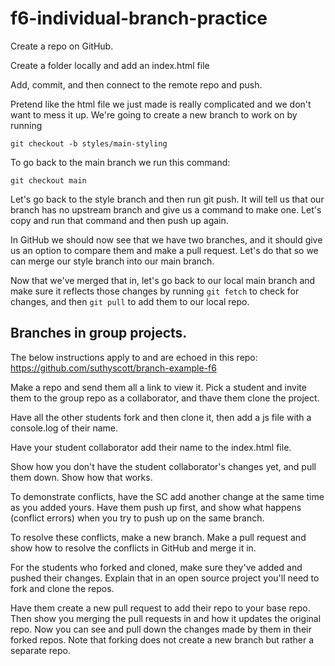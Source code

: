 # f6-individual-branch-practice

Create a repo on GitHub. 

Create a folder locally and add an index.html file 

Add, commit, and then connect to the remote repo and push. 

Pretend like the html file we just made is really complicated and we don't want to mess it up. We're going to create a new branch to work on by running 
```
git checkout -b styles/main-styling
```

To go back to the main branch we run this command: 

```
git checkout main
```

Let's go back to the style branch and then run git push. It will tell us that our branch has no upstream branch and give us a command to make one. Let's copy and run that command and then push up again. 

In GitHub we should now see that we have two branches, and it should give us an option to compare them and make a pull request. Let's do that so we can merge our style branch into our main branch. 

Now that we've merged that in, let's go back to our local main branch and make sure it reflects those changes by running ``` git fetch ``` to check for changes, and then ``` git pull ``` to add them to our local repo. 


## Branches in group projects. 

The below instructions apply to and are echoed in this repo: https://github.com/suthyscott/branch-example-f6

Make a repo and send them all a link to view it. Pick a student and invite them to the group repo as a collaborator, and thave them clone the project. 

Have all the other students fork and then clone it, then add a js file with a console.log of their name. 

Have your student collaborator add their name to the index.html file. 

Show how you don't have the student collaborator's changes yet, and pull them down. Show how that works. 

To demonstrate conflicts, have the SC add another change at the same time as you added yours. Have them push up first, and show what happens (conflict errors) when you try to push up on the same branch. 

To resolve these conflicts, make a new branch. Make a pull request and show how to resolve the conflicts in GitHub and merge it in. 

For the students who forked and cloned, make sure they've added and pushed their changes. Explain that in an open source project you'll need to fork and clone the repos. 

Have them create a new pull request to add their repo to your base repo. Then show you merging the pull requests in and how it updates the original repo. Now you can see and pull down the changes made by them in their forked repos. Note that forking does not create a new branch but rather a separate repo.